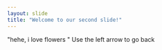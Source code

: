 ```yaml
---
layout: slide
title: "Welcome to our second slide!"
---
```

"hehe, i love flowers "
Use the left arrow to go back
